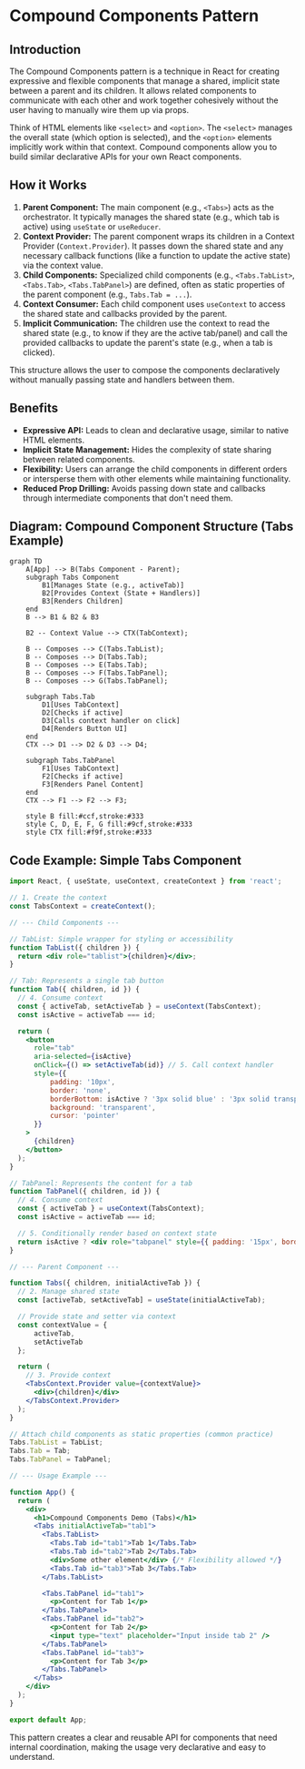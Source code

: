 # Compound Components Pattern

## Introduction

The Compound Components pattern is a technique in React for creating expressive and flexible components that manage a shared, implicit state between a parent and its children. It allows related components to communicate with each other and work together cohesively without the user having to manually wire them up via props.

Think of HTML elements like `<select>` and `<option>`. The `<select>` manages the overall state (which option is selected), and the `<option>` elements implicitly work within that context. Compound components allow you to build similar declarative APIs for your own React components.

## How it Works

1.  **Parent Component:** The main component (e.g., `<Tabs>`) acts as the orchestrator. It typically manages the shared state (e.g., which tab is active) using `useState` or `useReducer`.
2.  **Context Provider:** The parent component wraps its children in a Context Provider (`Context.Provider`). It passes down the shared state and any necessary callback functions (like a function to update the active state) via the context value.
3.  **Child Components:** Specialized child components (e.g., `<Tabs.TabList>`, `<Tabs.Tab>`, `<Tabs.TabPanel>`) are defined, often as static properties of the parent component (e.g., `Tabs.Tab = ...`).
4.  **Context Consumer:** Each child component uses `useContext` to access the shared state and callbacks provided by the parent.
5.  **Implicit Communication:** The children use the context to read the shared state (e.g., to know if they are the active tab/panel) and call the provided callbacks to update the parent's state (e.g., when a tab is clicked).

This structure allows the user to compose the components declaratively without manually passing state and handlers between them.

## Benefits

- **Expressive API:** Leads to clean and declarative usage, similar to native HTML elements.
- **Implicit State Management:** Hides the complexity of state sharing between related components.
- **Flexibility:** Users can arrange the child components in different orders or intersperse them with other elements while maintaining functionality.
- **Reduced Prop Drilling:** Avoids passing down state and callbacks through intermediate components that don't need them.

## Diagram: Compound Component Structure (Tabs Example)

```mermaid
graph TD
    A[App] --> B(Tabs Component - Parent);
    subgraph Tabs Component
        B1[Manages State (e.g., activeTab)]
        B2[Provides Context (State + Handlers)]
        B3[Renders Children]
    end
    B --> B1 & B2 & B3

    B2 -- Context Value --> CTX(TabContext);

    B -- Composes --> C(Tabs.TabList);
    B -- Composes --> D(Tabs.Tab);
    B -- Composes --> E(Tabs.Tab);
    B -- Composes --> F(Tabs.TabPanel);
    B -- Composes --> G(Tabs.TabPanel);

    subgraph Tabs.Tab
        D1[Uses TabContext]
        D2[Checks if active]
        D3[Calls context handler on click]
        D4[Renders Button UI]
    end
    CTX --> D1 --> D2 & D3 --> D4;

    subgraph Tabs.TabPanel
        F1[Uses TabContext]
        F2[Checks if active]
        F3[Renders Panel Content]
    end
    CTX --> F1 --> F2 --> F3;

    style B fill:#ccf,stroke:#333
    style C, D, E, F, G fill:#9cf,stroke:#333
    style CTX fill:#f9f,stroke:#333
```

## Code Example: Simple Tabs Component

```jsx
import React, { useState, useContext, createContext } from 'react';

// 1. Create the context
const TabsContext = createContext();

// --- Child Components --- 

// TabList: Simple wrapper for styling or accessibility
function TabList({ children }) {
  return <div role="tablist">{children}</div>;
}

// Tab: Represents a single tab button
function Tab({ children, id }) {
  // 4. Consume context
  const { activeTab, setActiveTab } = useContext(TabsContext);
  const isActive = activeTab === id;

  return (
    <button
      role="tab"
      aria-selected={isActive}
      onClick={() => setActiveTab(id)} // 5. Call context handler
      style={{ 
          padding: '10px', 
          border: 'none', 
          borderBottom: isActive ? '3px solid blue' : '3px solid transparent',
          background: 'transparent', 
          cursor: 'pointer'
      }}
    >
      {children}
    </button>
  );
}

// TabPanel: Represents the content for a tab
function TabPanel({ children, id }) {
  // 4. Consume context
  const { activeTab } = useContext(TabsContext);
  const isActive = activeTab === id;

  // 5. Conditionally render based on context state
  return isActive ? <div role="tabpanel" style={{ padding: '15px', border: '1px solid #ccc', marginTop: '-1px' }}>{children}</div> : null;
}

// --- Parent Component --- 

function Tabs({ children, initialActiveTab }) {
  // 2. Manage shared state
  const [activeTab, setActiveTab] = useState(initialActiveTab);

  // Provide state and setter via context
  const contextValue = { 
      activeTab, 
      setActiveTab 
  };

  return (
    // 3. Provide context
    <TabsContext.Provider value={contextValue}>
      <div>{children}</div>
    </TabsContext.Provider>
  );
}

// Attach child components as static properties (common practice)
Tabs.TabList = TabList;
Tabs.Tab = Tab;
Tabs.TabPanel = TabPanel;

// --- Usage Example --- 

function App() {
  return (
    <div>
      <h1>Compound Components Demo (Tabs)</h1>
      <Tabs initialActiveTab="tab1">
        <Tabs.TabList>
          <Tabs.Tab id="tab1">Tab 1</Tabs.Tab>
          <Tabs.Tab id="tab2">Tab 2</Tabs.Tab>
          <div>Some other element</div> {/* Flexibility allowed */} 
          <Tabs.Tab id="tab3">Tab 3</Tabs.Tab>
        </Tabs.TabList>

        <Tabs.TabPanel id="tab1">
          <p>Content for Tab 1</p>
        </Tabs.TabPanel>
        <Tabs.TabPanel id="tab2">
          <p>Content for Tab 2</p>
          <input type="text" placeholder="Input inside tab 2" />
        </Tabs.TabPanel>
        <Tabs.TabPanel id="tab3">
          <p>Content for Tab 3</p>
        </Tabs.TabPanel>
      </Tabs>
    </div>
  );
}

export default App;
```

This pattern creates a clear and reusable API for components that need internal coordination, making the usage very declarative and easy to understand. 